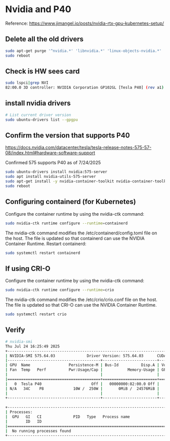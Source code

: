 # Nvidia and P40

Reference:
<https://www.jimangel.io/posts/nvidia-rtx-gpu-kubernetes-setup/>


## Delete all the old drivers

```bash
sudo apt-get purge '^nvidia.*' 'libnvidia.*' 'linux-objects-nvidia.*' 'linux-signatures-nvidia.*' 'xserver-xorg-video-nvidia.*' -y
sudo reboot
```

## Check is HW sees card

```bash
sudo lspci|grep NVI
82:00.0 3D controller: NVIDIA Corporation GP102GL [Tesla P40] (rev a1)
```

## install nvidia drivers

```bash
# List current driver version
sudo ubuntu-drivers list --gpgpu
```

## Confirm the version that supports P40

https://docs.nvidia.com/datacenter/tesla/tesla-release-notes-575-57-08/index.html#hardware-software-support

Confirmed 575 supports P40 as of 7/24/2025

```bash
sudo ubuntu-drivers install nvidia:575-server
sudo apt install nvidia-utils-575-server
sudo apt-get install -y nvidia-container-toolkit nvidia-container-toolkit-base libnvidia-container-tools libnvidia-container1
sudo reboot
```

## Configuring containerd (for Kubernetes)

Configure the container runtime by using the nvidia-ctk command:

```bash
sudo nvidia-ctk runtime configure --runtime=containerd
```

The nvidia-ctk command modifies the /etc/containerd/config.toml file on the host. The file is updated so that containerd can use the NVIDIA Container Runtime.
Restart containerd:

```bash
sudo systemctl restart containerd
```

## If using CRI-O

Configure the container runtime by using the nvidia-ctk command:

```bash
sudo nvidia-ctk runtime configure --runtime=crio
```

The nvidia-ctk command modifies the /etc/crio/crio.conf file on the host. The file is updated so that CRI-O can use the NVIDIA Container Runtime.

```bash
sudo systemctl restart crio
```

## Verify

```bash
# nvidia-smi 
Thu Jul 24 16:25:49 2025       
+-----------------------------------------------------------------------------------------+
| NVIDIA-SMI 575.64.03              Driver Version: 575.64.03      CUDA Version: 12.9     |
|-----------------------------------------+------------------------+----------------------+
| GPU  Name                 Persistence-M | Bus-Id          Disp.A | Volatile Uncorr. ECC |
| Fan  Temp   Perf          Pwr:Usage/Cap |           Memory-Usage | GPU-Util  Compute M. |
|                                         |                        |               MIG M. |
|=========================================+========================+======================|
|   0  Tesla P40                      Off |   00000000:82:00.0 Off |                  Off |
| N/A   34C    P8             10W /  250W |       0MiB /  24576MiB |      0%      Default |
|                                         |                        |                  N/A |
+-----------------------------------------+------------------------+----------------------+
                                                                                         
+-----------------------------------------------------------------------------------------+
| Processes:                                                                              |
|  GPU   GI   CI              PID   Type   Process name                        GPU Memory |
|        ID   ID                                                               Usage      |
|=========================================================================================|
|  No running processes found                                                             |
+-----------------------------------------------------------------------------------------+
```